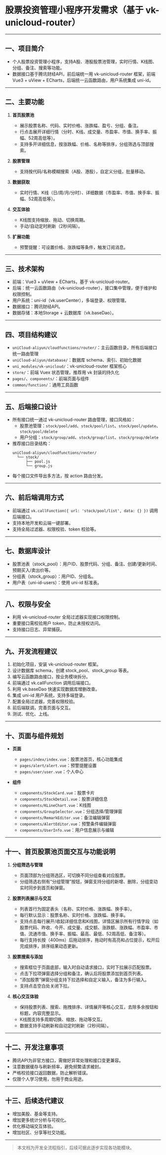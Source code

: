 # 股票投资管理小程序开发需求（基于 vk-unicloud-router）

---

## 一、项目简介

- 个人股票投资管理小程序，支持A股、港股股票池管理，实时行情、K线图、分组、备注、搜索等功能。
- 数据接口基于腾讯财经API，前后端统一用 vk-unicloud-router 框架，前端 Vue3 + uView + ECharts，后端统一云函数路由，用户系统集成 uni-id。

---

## 二、主要功能

1. **首页股票池**
   - 展示股票名称、代码、实时价格、涨跌幅、盈亏、分组、备注。
   - 行点击展开详细行情（分时、K线、成交量、市盈率、市值、换手率、振幅、52周高低等）。
   - 支持多开详细信息，按涨跌幅、价格、名称等排序，分组筛选与顶部搜索。

2. **股票管理**
   - 支持按代码/名称模糊搜索（A股、港股），自定义分组，批量移动。

3. **数据获取**
   - 实时行情、K线（日/周/月/分时）、详细数据（市盈率、市值、换手率、振幅、52周高低等）。

4. **交互体验**
   - K线图支持缩放、拖动、切换周期。
   - 手动/自动定时刷新（2秒间隔）。

5. **扩展功能**
   - 预警提醒：可设置价格、涨跌幅等条件，触发订阅消息。

---

## 三、技术架构

- 前端：Vue3 + uView + ECharts，基于 vk-unicloud-router。
- 后端：统一云函数路由（vk-unicloud-router），接口集中管理，便于维护和权限控制。
- 用户系统：uni-id（vk.userCenter），多端登录、权限管理。
- 数据接口：腾讯财经API。
- 数据存储：本地Storage + 云数据库（vk.baseDao）。

---

## 四、项目结构建议

- `uniCloud-aliyun/cloudfunctions/router/`：主云函数目录，所有后端接口统一路由管理
- `uniCloud-aliyun/database/`：数据库 schema、索引、初始化数据
- `uni_modules/vk-unicloud/`：vk-unicloud-router 框架核心
- `store/`：前端 Vuex 状态管理，推荐用 vk 封装的持久化
- `pages/`、`components/`：前端页面与组件
- `common/function/`：通用工具函数

---

## 五、后端接口设计

- 所有接口统一通过 vk-unicloud-router 路由管理，接口风格如：
  - 股票池管理：`stock/pool/add`、`stock/pool/list`、`stock/pool/update`、`stock/pool/delete`
  - 用户分组：`stock/group/add`、`stock/group/list`、`stock/group/delete`
- 推荐接口目录结构：
  ```
  uniCloud-aliyun/cloudfunctions/router/
    └── stock/
        ├── pool.js
        └── group.js
  ```
- 每个接口文件导出多方法，按 action 路由分发。

---

## 六、前后端调用方式

- 前端通过 `vk.callFunction({ url: 'stock/pool/list', data: {} })` 调用后端接口。
- 支持本地开发和云端一键部署。
- 支持全局过滤器、权限校验、token 校验等。

---

## 七、数据库设计

- 股票池表（stock_pool）：用户ID、股票代码、分组、备注、创建/更新时间、预期买入/卖出价等。
- 分组表（stock_group）：用户ID、分组名。
- 用户表（uni-id-users）：使用 uni-id 标准表。

---

## 八、权限与安全

- 利用 vk-unicloud-router 全局过滤器实现接口权限控制。
- 重要接口需校验用户 token，防止未授权访问。
- 支持接口日志、异常捕获。

---

## 九、开发流程建议

1. 初始化项目，安装 vk-unicloud-router 框架。
2. 设计数据库 schema，创建 stock_pool、stock_group 等表。
3. 编写云函数路由接口，按业务模块拆分。
4. 前端通过 vk.callFunction 调用后端接口。
5. 利用 vk.baseDao 快速实现数据库增删改查。
6. 集成 uni-id 用户系统，支持多端登录。
7. 配置全局过滤器，完善权限校验。
8. 前后端联调，完善页面与交互。
9. 测试、优化、上线。

---

## 十、页面与组件规划

- **页面**
  - `pages/index/index.vue`：股票池首页，核心功能集成
  - `pages/alert/alert.vue`：预警提醒设置
  - `pages/user/user.vue`：个人中心

- **组件**
  - `components/StockCard.vue`：股票卡片
  - `components/StockDetail.vue`：股票详细信息
  - `components/KLineChart.vue`：K线图
  - `components/GroupSelector.vue`：分组选择/管理弹窗
  - `components/RemarkEditor.vue`：备注编辑弹窗
  - `components/AlertEditor.vue`：预警条件编辑弹窗
  - `components/UserInfo.vue`：用户信息展示与编辑

---

## 十一、首页股票池页面交互与功能说明

1. **分组筛选与管理**
   - 页面顶部为分组筛选区，可切换不同分组查看对应股票。
   - 分组筛选右侧有“分组管理”按钮，弹窗支持分组的新增、删除，分组变动实时同步到首页和弹窗。

2. **股票列表展示与交互**
   - 列表首行为固定表头（名称、实时价格、涨跌幅、换手率）。
   - 每行默认显示：股票名称、实时价格、涨跌幅、换手率。
   - 支持点击每行展开/收起详细信息和K线图，详情区展示所有行情字段（如股票代码、昨收、今开、成交量、成交额、涨跌额、涨跌幅、市盈率、市值、流通市值、换手率、振幅、最高、最低、52周高低、备注等）。
   - 每行支持长按（400ms）后拖动排序，拖动时有高亮和占位提示，松开后完成排序，排序结果动态更新。

3. **股票搜索与添加**
   - 搜索框位于页面底部，输入时自动请求接口，实时下拉展示匹配股票。
   - 点击下拉项弹窗选择分组和备注，确认后将股票添加到首页列表。
   - “添加股票”弹窗分组支持下拉选择和自定义输入，备注为多行输入。
   - 支持点击空白处关闭下拉。

4. **核心交互体验**
   - 保持股票列表、搜索、拖拽排序、详情展开等核心交互，去除多余按钮和标题，内容完整显示。
   - K线图支持多周期切换、缩放、拖动等交互。
   - 数据支持手动刷新和自动定时刷新（2秒间隔）。

---

## 十二、开发注意事项

- 腾讯API为非官方接口，需做好异常处理和接口变更兼容。
- 注意数据缓存与刷新频率，避免频繁请求被封。
- 严格校验接口返回数据，防止解析错误。
- 仅限个人学习使用，勿用于商业用途。

---

## 十三、后续迭代建议

- 增加美股、基金等支持。
- 增加更多统计分析与可视化。
- 优化移动端交互体验。
- 增加社区、分享等社交功能。

---

> 本文档为开发全流程指引，后续可据此逐步实现各功能模块。
